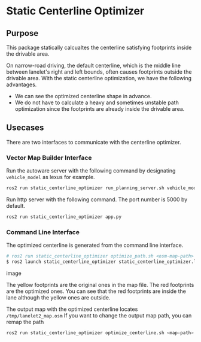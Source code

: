 # Static Centerline Optimizer

## Purpose

This package statically calcualtes the centerline satisfying footprints inside the drivable area.

On narrow-road driving, the default centerline, which is the middle line between lanelet's right and left bounds, often causes footprints outside the drivable area.
With the static centerline optimization, we have the following advantages.

- We can see the optimized centerline shape in advance.
- We do not have to calculate a heavy and sometimes unstable path optimization since the footprints are already inside the drivable area.

## Usecases

There are two interfaces to communicate with the centerline optimizer.

### Vector Map Builder Interface

Run the autoware server with the following command by designating `vehicle_model` as lexus for example.

```sh
ros2 run static_centerline_optimizer run_planning_server.sh vehicle_model:=lexus
```

Run http server with the following command.
The port number is 5000 by default.

```sh
ros2 run static_centerline_optimizer app.py
```

### Command Line Interface

The optimized centerline is generated from the command line interface.

```sh
# ros2 run static_centerline_optimizer optimize_path.sh <osm-map-path> <start-lanelet-id> <end-lanelet-id> <vehicle-model>
$ ros2 launch static_centerline_optimizer static_centerline_optimizer.launch.xml lanelet2_input_file_name:="$HOME"/AutonomousDrivingScenarios/map/kashiwanoha/lanelet2_map.osm start_lanelet_id:=125 end_lanelet_id:=132 vehicle_model:=lexus run_backgrond:=false
```

image

The yellow footprints are the original ones in the map file.
The red footprints are the optimized ones.
You can see that the red footprints are inside the lane although the yellow ones are outside.

The output map with the optimized centerline locates `/tmp/lanelet2_map.osm`
If you want to change the output map path, you can remap the path

```sh
ros2 run static_centerline_optimizer optimize_centerline.sh <map-path> <start-lanelet-id> <end-lanelet-id> --ros-args --remap output:=<output-map-path>
```
